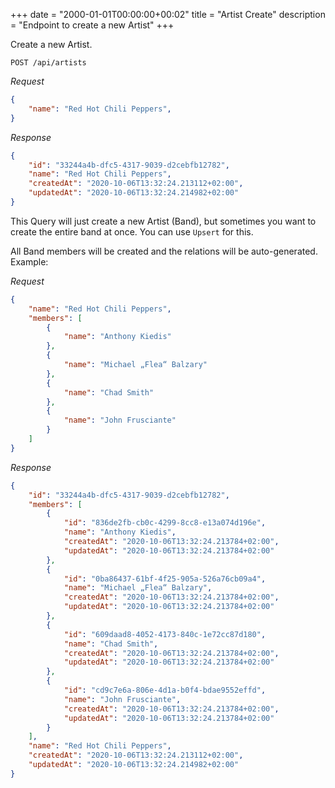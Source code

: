 +++
date = "2000-01-01T00:00:00+00:02"
title = "Artist Create"
description = "Endpoint to create a new Artist"
+++

Create a new Artist.

```
POST /api/artists
```

*Request*
```json
{
    "name": "Red Hot Chili Peppers",
}
```

*Response*
```json
{
    "id": "33244a4b-dfc5-4317-9039-d2cebfb12782",
    "name": "Red Hot Chili Peppers",
    "createdAt": "2020-10-06T13:32:24.213112+02:00",
    "updatedAt": "2020-10-06T13:32:24.214982+02:00"
}
```

This Query will just create a new Artist (Band), but sometimes you want to create the entire band at once. You can use `Upsert` for this.

All Band members will be created and the relations will be auto-generated. Example:

*Request*
```json
{
    "name": "Red Hot Chili Peppers",
    "members": [
        {
            "name": "Anthony Kiedis"
        },
        {
            "name": "Michael „Flea“ Balzary"
        },
        {
            "name": "Chad Smith"
        },
        {
            "name": "John Frusciante"
        }
    ]
}
```

*Response* 
```json
{
    "id": "33244a4b-dfc5-4317-9039-d2cebfb12782",
    "members": [
        {
            "id": "836de2fb-cb0c-4299-8cc8-e13a074d196e",
            "name": "Anthony Kiedis",
            "createdAt": "2020-10-06T13:32:24.213784+02:00",
            "updatedAt": "2020-10-06T13:32:24.213784+02:00"
        },
        {
            "id": "0ba86437-61bf-4f25-905a-526a76cb09a4",
            "name": "Michael „Flea“ Balzary",
            "createdAt": "2020-10-06T13:32:24.213784+02:00",
            "updatedAt": "2020-10-06T13:32:24.213784+02:00"
        },
        {
            "id": "609daad8-4052-4173-840c-1e72cc87d180",
            "name": "Chad Smith",
            "createdAt": "2020-10-06T13:32:24.213784+02:00",
            "updatedAt": "2020-10-06T13:32:24.213784+02:00"
        },
        {
            "id": "cd9c7e6a-806e-4d1a-b0f4-bdae9552effd",
            "name": "John Frusciante",
            "createdAt": "2020-10-06T13:32:24.213784+02:00",
            "updatedAt": "2020-10-06T13:32:24.213784+02:00"
        }
    ],
    "name": "Red Hot Chili Peppers",
    "createdAt": "2020-10-06T13:32:24.213112+02:00",
    "updatedAt": "2020-10-06T13:32:24.214982+02:00"
}
```